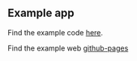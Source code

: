 ## Example app

Find the example code [here](https://github.com/Development707/bloc_architecture/tree/main/example).

Find the example web [github-pages](https://development707.github.io/Flutter-Bloc-Architecture/)
